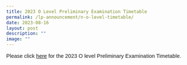 ```yaml
---
title: 2023 O Level Preliminary Examination Timetable
permalink: /lp-announcement/n-o-level-timetable/
date: 2023-08-16
layout: post
description: ""
image: ""
---
```

<p style="font-family:sans-serif;font-size:14.5px;">Please click <a href="https://drive.google.com/file/d/1D1WZwrLZ3_KdHPh09UoDYp7YB77vle6O/view?usp=sharing" style="font-family:sans-serif;font-size:14.5px;"> here</a> for the 2023 O level Preliminary Examination Timetable.</p>